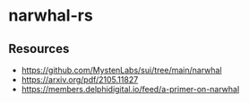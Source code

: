 # narwhal-rs

## Resources
- https://github.com/MystenLabs/sui/tree/main/narwhal
- https://arxiv.org/pdf/2105.11827
- https://members.delphidigital.io/feed/a-primer-on-narwhal
